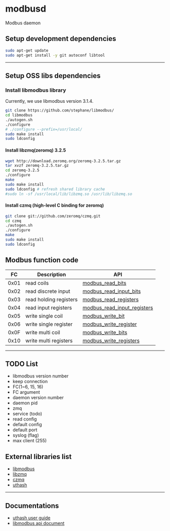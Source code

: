 # modbusd
Modbus daemon 

## Setup development dependencies
```bash
sudo apt-get update
sudo apt-get install -y git autoconf libtool 
```

---

## Setup OSS libs dependencies

### Install libmodbus library

Currently, we use libmodbus version 3.1.4.

```bash
git clone https://github.com/stephane/libmodbus/
cd libmodbus
./autogen.sh
./configure
# ./configure --prefix=/usr/local/
sudo make install
sudo ldconfig
```

#### Install libzmq(zeromq) 3.2.5

```bash
wget http://download.zeromq.org/zeromq-3.2.5.tar.gz
tar xvzf zeromq-3.2.5.tar.gz
cd zeromq-3.2.5
./configure
make
sudo make install
sudo ldconfig # refresh shared library cache
#sudo ln -sf /usr/local/lib/libzmq.so /usr/lib/libzmq.so
```

#### Install czmq (high-level C binding for zeromq)

```bash
git clone git://github.com/zeromq/czmq.git
cd czmq
./autogen.sh
./configure
make
sudo make install
sudo ldconfig
```

## Modbus function code
| FC    | Description            | API                                                                                             |
|:-----:|------------------------|-------------------------------------------------------------------------------------------------|
| 0x01  | read coils             | [modbus_read_bits](http://libmodbus.org/docs/v3.1.4/modbus_read_bits.html)                      |   
| 0x02  | read discrete input    | [modbus_read_input_bits](http://libmodbus.org/docs/v3.1.4/modbus_read_input_bits.html)          |
| 0x03  | read holding registers | [modbus_read_registers](http://libmodbus.org/docs/v3.1.4/modbus_read_registers.html)            |
| 0x04  | read input registers   | [modbus_read_input_registers](http://libmodbus.org/docs/v3.1.4/modbus_read_input_registers.html)|
| 0x05  | write single coil      | [modbus_write_bit](http://libmodbus.org/docs/v3.1.4/modbus_write_bit.html)                      |
| 0x06  | write single register  | [modbus_write_register](http://libmodbus.org/docs/v3.1.4/modbus_write_register.html)            |
| 0x0F  | write multi coil       | [modbus_write_bits](http://libmodbus.org/docs/v3.1.4/modbus_write_bits.html)                    |
| 0x10  | write multi registers  | [modbus_write_registers](http://libmodbus.org/docs/v3.1.4/modbus_write_registers.html)          |



---

## TODO List
- libmodbus version number
- keep connection 
- FC(1~6, 15, 16)
- FC argument
- daemon version number
- daemon pid
- zmq
- service (todo)
- read config
- default config
- default port
- syslog (flag)
- max client (255)

## External libraries list
- [libmodbus](http://libmodbus.org/)
- [libzmq](https://github.com/zeromq/libzmq)
- [czmq](https://github.com/zeromq/czmq)
- [uthash](https://troydhanson.github.io/uthash/)

---

## Documentations
- [uthash user guide](http://troydhanson.github.io/uthash/userguide.html)
- [libmodbus api document](http://libmodbus.org/docs/v3.1.4/)